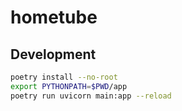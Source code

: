 # hometube

## Development
```bash
poetry install --no-root
export PYTHONPATH=$PWD/app
poetry run uvicorn main:app --reload
```
